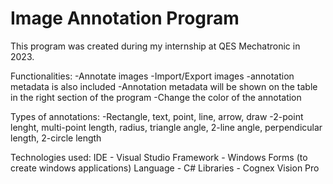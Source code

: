 # Image Annotation Program

This program was created during my internship at QES Mechatronic in 2023. 

Functionalities:
-Annotate images
-Import/Export images
   -annotation metadata is also included
-Annotation metadata will be shown on the table in the right section of the program
-Change the color of the annotation

Types of annotations:
-Rectangle, text, point, line, arrow, draw
-2-point lenght, multi-point length, radius, triangle angle, 2-line angle, perpendicular length, 2-circle length

Technologies used:
IDE - Visual Studio
Framework - Windows Forms (to create windows applications)
Language - C#
Libraries - Cognex Vision Pro

